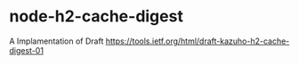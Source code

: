 # node-h2-cache-digest
A Implamentation of Draft https://tools.ietf.org/html/draft-kazuho-h2-cache-digest-01
